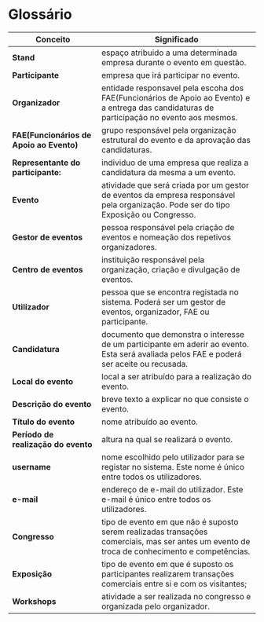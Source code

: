 # Glossário

| Conceito                                  | Significado                                                                                                                                  |
|-------------------------------------------|----------------------------------------------------------------------------------------------------------------------------------------------|
| **Stand**                                 | espaço atribuido a uma determinada empresa durante o evento em questão.                                                                      |
| **Participante**                          | empresa que irá participar no evento.                                                                                                        |
| **Organizador**                           | entidade responsavel pela escoha dos FAE(Funcionários de Apoio ao Evento) e a entrega das candidaturas de participação no evento aos mesmos. |
| **FAE(Funcionários de Apoio ao Evento)**  | grupo responsável pela organização estrutural do evento e da aprovação das candidaturas.                                                     |
| **Representante do participante:**        | individuo de uma empresa que realiza a candidatura da mesma a um evento.                                                                     |
| **Evento**                                | atividade que será criada por um gestor de eventos da empresa responsável pela organização. Pode ser do tipo Exposição ou Congresso.         |
| **Gestor de eventos**                     | pessoa responsável pela criação de eventos e nomeação dos repetivos organizadores.                                                           |
| **Centro de eventos**                     | instituição responsável pela organização, criação e divulgação de eventos.                                                                   |
| **Utilizador**                            | pessoa que se encontra registada no sistema. Poderá ser um gestor de eventos, organizador, FAE ou participante.                              |
| **Candidatura**                           | documento que demonstra o interesse de um participante em aderir ao evento. Esta será avaliada pelos FAE e poderá ser aceite ou recusada.    |
| **Local do evento**                       | local a ser atribuído para a realização do evento.                                                                                           |
| **Descrição do evento**                   | breve texto a explicar no que consiste o evento.                                                                                             |
| **Título do evento**                      | nome atribuído ao evento.                                                                                                                    |
| **Período de realização do evento**       | altura na qual se realizará o evento.                                                                                                        |
| **username**                              | nome escolhido pelo utilizador para se registar no sistema. Este nome é único entre todos os utilizadores.                                   |
| **e-mail**                                | endereço de e-mail do utilizador. Este e-mail é único entre todos os utilizadores.                                                           |
| **Congresso**                             | tipo de evento em que não é suposto serem realizadas transações comerciais, mas ser antes um evento de troca de conhecimento e competências. |
| **Exposição**                             | tipo de evento em que é suposto os participantes realizarem transações comerciais entre si e com os visitantes;                              |
| **Workshops**                             | atividade a ser realizada no congresso e organizada pelo organizador.                                                                        |
